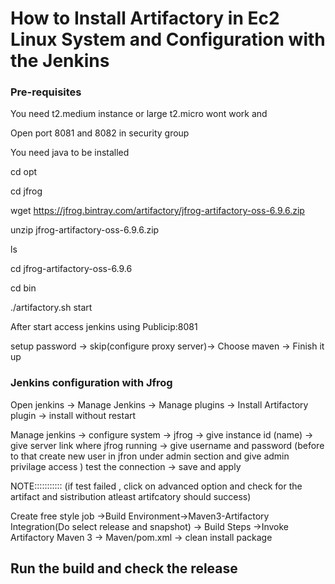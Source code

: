 <h1>How to Install Artifactory in Ec2 Linux System and Configuration with the Jenkins </h1>

<h3>Pre-requisites</h3>

You need t2.medium instance or large t2.micro wont work  and 

Open port 8081 and 8082 in security group 

You need java to be installed 

cd opt 

cd jfrog

wget https://jfrog.bintray.com/artifactory/jfrog-artifactory-oss-6.9.6.zip

unzip jfrog-artifactory-oss-6.9.6.zip

ls 

cd jfrog-artifactory-oss-6.9.6

cd bin 

./artifactory.sh start


After start access jenkins using Publicip:8081

setup password -> skip(configure proxy server)-> Choose maven -> Finish it up 


<h3> Jenkins configuration with Jfrog </h3>
 

Open jenkins -> Manage Jenkins -> Manage plugins -> Install  Artifactory plugin -> install without restart 

Manage jenkins -> configure system -> jfrog -> give instance id (name) ->  give server link where jfrog running -> give username and password (before to that create new user in jfron under admin section and give admin privilage access ) test the connection -> save and apply 



NOTE::::::::::: (if test failed , click on advanced option and check for the artifact and sistribution atleast artifcatory should success)


Create free style job ->Build Environment->Maven3-Artifactory Integration(Do select release and snapshot) -> Build Steps ->Invoke Artifactory Maven 3
->  Maven/pom.xml -> clean install package 

 Run the build and check the release 
-
 

